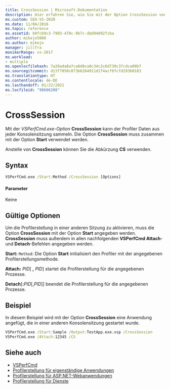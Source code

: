 ```yaml
---
title: CrossSession | Microsoft-Dokumentation
description: Hier erfahren Sie, wie Sie mit der Option CrossSession von VSPerfCmd.exe zulassen, dass der Profiler Daten aus jeder Konsolensitzung sammelt. Sie müssen außerdem die Option Start angeben.
ms.custom: SEO-VS-2020
ms.date: 11/04/2016
ms.topic: reference
ms.assetid: b9fcb9c3-7903-478c-9b7c-dbd94092fcba
author: mikejo5000
ms.author: mikejo
manager: jillfra
monikerRange: vs-2017
ms.workload:
- multiple
ms.openlocfilehash: 7a20ada8a7ca8d0ca8c34c2c6d730c37cdca09b7
ms.sourcegitcommit: d13f7050c873b6284911d1f4acf07cfd29360183
ms.translationtype: HT
ms.contentlocale: de-DE
ms.lasthandoff: 01/22/2021
ms.locfileid: "98686208"
---
```

# <a name="crosssession"></a>CrossSession
Mit der *VSPerfCmd.exe-Option* **CrossSession** kann der Profiler Daten aus jeder Konsolensitzung sammeln. Die Option **CrossSession** muss zusammen mit der Option **Start** verwendet werden.

 Anstelle von **CrossSession** können Sie die Abkürzung **CS** verwenden.

## <a name="syntax"></a>Syntax

```cmd
VSPerfCmd.exe /Start:Method /CrossSession [Options]
```

#### <a name="parameters"></a>Parameter
 Keine

## <a name="valid-options"></a>Gültige Optionen
 Um die Profilerstellung in einer anderen Sitzung zu aktivieren, muss die Option **CrossSession** mit der Option **Start** angegeben werden. **CrossSession** muss außerdem in allen nachfolgenden **VSPerfCmd Attach**- und **Detach**-Befehlen angegeben werden.

 **Start:** `Method`: Die Option **Start** initialisiert den Profiler mit der angegebenen Profilerstellungsmethode.

 **Attach:** _PID_[ **,** _PID_] startet die Profilerstellung für die angegebenen Prozesse.

 **Detach**[**:**_PID_[,_PID_]] beendet die Profilerstellung für die angegebenen Prozesse.

## <a name="example"></a>Beispiel
 In diesem Beispiel wird mit der Option **CrossSession** eine Anwendung angefügt, die in einer anderen Konsolensitzung gestartet wurde.

```cmd
VSPerfCmd.exe /Start:Sample /Output:TestApp.exe.vsp /CrossSession
VSPerfCmd.exe /Attach:12345 /CS
```

## <a name="see-also"></a>Siehe auch
- [VSPerfCmd](../profiling/vsperfcmd.md)
- [Profilerstellung für eigenständige Anwendungen](../profiling/command-line-profiling-of-stand-alone-applications.md)
- [Profilerstellung für ASP.NET-Webanwendungen](../profiling/command-line-profiling-of-aspnet-web-applications.md)
- [Profilerstellung für Dienste](../profiling/command-line-profiling-of-services.md)
